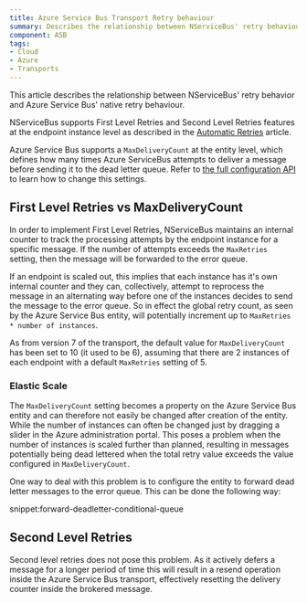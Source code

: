 ```yaml
---
title: Azure Service Bus Transport Retry behaviour
summary: Describes the relationship between NServiceBus' retry behaviour and Azure Service Bus' native retry behaviour
component: ASB
tags:
- Cloud
- Azure
- Transports
---
```


This article describes the relationship between NServiceBus' retry behavior and Azure Service Bus' native retry behaviour.

NServiceBus supports First Level Retries and Second Level Retries features at the endpoint instance level as described in the [Automatic Retries](/nservicebus/errors/automatic-retries.md) article.

Azure Service Bus supports a `MaxDeliveryCount` at the entity level, which defines how many times Azure ServiceBus attempts to deliver a message before sending it to the dead letter queue. Refer to [the full configuration API](/nservicebus/azure-service-bus/configuration/configuration.md#controlling-entities-queues) to learn how to change this settings.

## First Level Retries vs MaxDeliveryCount

In order to implement First Level Retries, NServiceBus maintains an internal counter to track the processing attempts by the endpoint instance for a specific message. If the number of attempts exceeds the `MaxRetries` setting, then the message will be forwarded to the error queue.

If an endpoint is scaled out, this implies that each instance has it's own internal counter and they can, collectively, attempt to reprocess the message in an alternating way before one of the instances decides to send the message to the error queue. So in effect the global retry count, as seen by the Azure Service Bus entity, will potentially increment up to `MaxRetries * number of instances`.

As from version 7 of the transport, the default value for `MaxDeliveryCount` has been set to 10 (it used to be 6), assuming that there are 2 instances of each endpoint with a default `MaxRetries` setting of 5.

### Elastic Scale

The `MaxDeliveryCount` setting becomes a property on the Azure Service Bus entity and can therefore not easily be changed after creation of the entity. While the number of instances can often be changed just by dragging a slider in the Azure administration portal. This poses a problem when the number of instances is scaled further than planned, resulting in messages potentially being dead lettered when the total retry value exceeds the value configured in `MaxDeliveryCount`.

One way to deal with this problem is to configure the entity to forward dead letter messages to the error queue. This can be done the following way:

snippet:forward-deadletter-conditional-queue

## Second Level Retries

Second level retries does not pose this problem. As it actively defers a message for a longer period of time this will result in a resend operation inside the Azure Service Bus transport, effectively resetting the delivery counter inside the brokered message.
